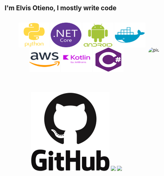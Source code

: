 ## I'm Elvis Otieno, I mostly write code
<!--div align="center">
  <a href="https://github.com/otienoelvis">
  <img height="180em" src="https://github-readme-stats.vercel.app/api?username=otienoelvis&show_icons=true&theme=dracula&include_all_commits=true&count_private=true"/>
  <img height="180em" src="https://github-readme-stats.vercel.app/api/top-langs/?username=otienoelvis&layout=compact&langs_count=7&theme=dracula"/>
</div-->
<div align="center" style="display: inline_block"><br>
  <img align="center" alt="Python" height="80" width="100" src="https://raw.githubusercontent.com/devicons/devicon/master/icons/python/python-plain-wordmark.svg">
  <img align="center" alt="DotNet" height="80" width="100" src="https://raw.githubusercontent.com/devicons/devicon/master/icons/dotnetcore/dotnetcore-original.svg">
  <img align="center" alt="Android" height="80" width="100" src="https://raw.githubusercontent.com/devicons/devicon/master/icons/android/android-plain-wordmark.svg">
  <img align="center" alt="Docker" height="80" width="100" src="https://raw.githubusercontent.com/devicons/devicon/master/icons/docker/docker-plain.svg">
  <img align="center" alt="Amazon" height="80" width="100" src="https://raw.githubusercontent.com/devicons/devicon/master/icons/amazonwebservices/amazonwebservices-original-wordmark.svg">
  <img align="center" alt="Kotlin" height="80" width="100" src="https://raw.githubusercontent.com/devicons/devicon/master/icons/kotlin/kotlin-plain-wordmark.svg">
  <img align="center" alt="Csharp" height="80" width="100"  src="https://raw.githubusercontent.com/devicons/devicon/master/icons/csharp/csharp-plain.svg">
  <img align="right" alt="pic" height="150" style="border-radius:50px;" src="https://pbs.twimg.com/media/Fhn-rkhXwAEqCi-?format=jpg&name=medium">
</div>
<br>
<br>
<br>
 
<div align="center"> 

  <a href = "https://github.com/otienoelvis"><img src="https://raw.githubusercontent.com/devicons/devicon/1119b9f84c0290e0f0b38982099a2bd027a48bf1/icons/github/github-original-wordmark.svg" target="_blank"></a>
  <a href = "mailto:otienoelvis8@gmail.com"><img src="https://img.shields.io/badge/-Gmail-%23333?style=for-the-badge&logo=gmail&logoColor=white" target="_blank"></a>
  <a href="https://www.linkedin.com/in/elvisotieno/" target="_blank"><img src="https://img.shields.io/badge/-LinkedIn-%230077B5?style=for-the-badge&logo=linkedin&logoColor=white" target="_blank"></a> 
   
 
</div>
